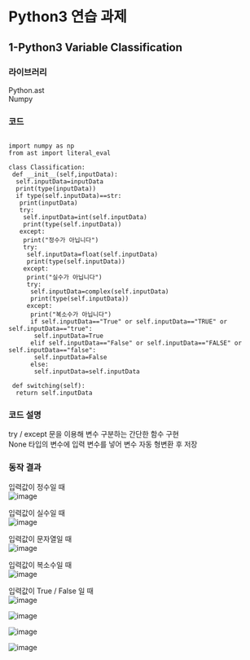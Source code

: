 # Python3 연습 과제
## 1-Python3 Variable Classification

### 라이브러리
Python.ast  
Numpy

### 코드
```Python3

import numpy as np  
from ast import literal_eval

class Classification:
 def __init__(self,inputData):
  self.inputData=inputData
  print(type(inputData))
  if type(self.inputData)==str:
   print(inputData)
   try:
    self.inputData=int(self.inputData)
    print(type(self.inputData))
   except:
    print("정수가 아닙니다")
    try:
     self.inputData=float(self.inputData)
     print(type(self.inputData))
    except:
     print("실수가 아닙니다")
     try:
      self.inputData=complex(self.inputData)
      print(type(self.inputData))
     except:
      print("복소수가 아닙니다")
      if self.inputData=="True" or self.inputData=="TRUE" or self.inputData=="true":
       self.inputData=True
      elif self.inputData=="False" or self.inputData=="FALSE" or self.inputData=="false":
       self.inputData=False
      else:
       self.inputData=self.inputData
       
 def switching(self):
  return self.inputData
```

### 코드 설명
try / except 문을 이용해 변수 구분하는 간단한 함수 구현  
None 타입의 변수에 입력 변수를 넣어 변수 자동 형변환 후 저장

### 동작 결과
입력값이 정수일 때  
![image](https://user-images.githubusercontent.com/96412126/157577151-713c3b5e-8d35-4790-8c22-086fdd33de03.png)

입력값이 실수일 때  
![image](https://user-images.githubusercontent.com/96412126/157577243-b74ec489-9256-4777-add7-b091b8bf5ca7.png)

입력값이 문자열일 때  
![image](https://user-images.githubusercontent.com/96412126/157577389-7b30302e-f210-4549-b5e3-cf32c4e19c32.png)

입력값이 복소수일 때  
![image](https://user-images.githubusercontent.com/96412126/157577499-950fdbea-db3c-41ba-8f56-ad89cf678f94.png)

입력값이 True / False 일 때  
![image](https://user-images.githubusercontent.com/96412126/157577623-e7e7e1ce-0f84-4801-8f98-11ba21657f73.png)

![image](https://user-images.githubusercontent.com/96412126/157577582-c17a3b27-ae43-42bd-a90e-b7a9ce5dea4e.png)

![image](https://user-images.githubusercontent.com/96412126/157586378-c0964981-81d7-4450-adbe-992c15a6e219.png)

![image](https://user-images.githubusercontent.com/96412126/157586432-57f1afcb-99d1-4b24-b5f4-fe6cf56e58eb.png)

